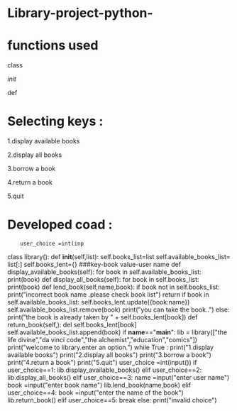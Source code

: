 # Library-project-python-

# functions used
class

_init_

def

# Selecting keys :
1.display available books

2.display all books

3.borrow a book

4.return a book

5.quit


# Developed coad :
        user_choice =int(inp

class library():
    def __init__(self,list):
        self.books_list=list
        self.available_books_list= list[:]
        self.books_lent={}  ###key-book value-user name
    def display_available_books(self):
        for book in self.available_books_list:
            print(book)
    def display_all_books(self):
        for book in self.books_list:
            print(book)
    def lend_book(self,name,book):
        if book not in self.books_list:
            print("incorrect book name .please check book list")
            return
        if book in self.available_books_list:
            self.books_lent.update({book:name})
            self.available_books_list.remove(book)
            print("you can take the book..")
        else:
            print("the book is already taken by " + self.books_lent[book])
    def return_book(self,):
        del self.books_lent[book]
        self.available_books_list.append(book)
if __name__=="__main__":
    lib = library(["the life divine","da vinci code","the alchemist","education","comics"])
    print("welcome to library.enter an option.")
    while True :
        print("1.display available books")
        print("2.display all books")
        print("3.borrow a book")
        print("4.return a book")
        print("5.quit")
        user_choice =int(input())
        if user_choice==1:
            lib.display_available_books()
        elif user_choice==2:
            lib.display_all_books()
        elif user_choice==3:
            name =input("enter user name")
            book =input("enter book name")
            lib.lend_book(name,book)
        elif user_choice==4:
            book =input("enter the name of the book")
            lib.return_book()
        elif user_choice==5:
            break
        else:
            print("invalid choice")
